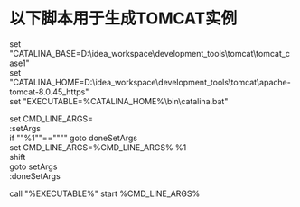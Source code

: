 # 以下脚本用于生成TOMCAT实例
set "CATALINA_BASE=D:\idea_workspace\development_tools\tomcat\tomcat_case1"  
set "CATALINA_HOME=D:\idea_workspace\development_tools\tomcat\apache-tomcat-8.0.45_https"  
set "EXECUTABLE=%CATALINA_HOME%\bin\catalina.bat"  

set CMD_LINE_ARGS=  
:setArgs  
if ""%1""=="""" goto doneSetArgs  
set CMD_LINE_ARGS=%CMD_LINE_ARGS% %1  
shift  
goto setArgs  
:doneSetArgs  

call "%EXECUTABLE%" start %CMD_LINE_ARGS%  
